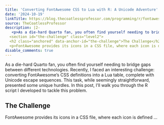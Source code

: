 ```yaml
---
title: 'Converting FontAwesome CSS to Lua with R: A Unicode Adventure'
date: '2024-10-19'
linkTitle: https://blog.thecoatlessprofessor.com/programming/r/fontawesome-icon-classes-to-unicode/
source: TheCoatlessProfessor
description: |2-
   <p>As a die-hard Quarto fan, you often find yourself needing to bridge gaps between different technologies. Recently, I faced an interesting challenge: converting FontAwesome’s CSS definitions into a Lua table, complete with Unicode escape sequences. This task, while seemingly straightforward, presented some unique hurdles. In this post, I’ll walk you through the R script I developed to tackle this problem.</p>
  <section id="the-challenge" class="level2">
  <h2 class="anchored" data-anchor-id="the-challenge">The Challenge</h2>
  <p>FontAwesome provides its icons in a CSS file, where each icon is defined ...
disable_comments: true
---
```

 <p>As a die-hard Quarto fan, you often find yourself needing to bridge gaps between different technologies. Recently, I faced an interesting challenge: converting FontAwesome’s CSS definitions into a Lua table, complete with Unicode escape sequences. This task, while seemingly straightforward, presented some unique hurdles. In this post, I’ll walk you through the R script I developed to tackle this problem.</p>
<section id="the-challenge" class="level2">
<h2 class="anchored" data-anchor-id="the-challenge">The Challenge</h2>
<p>FontAwesome provides its icons in a CSS file, where each icon is defined ...